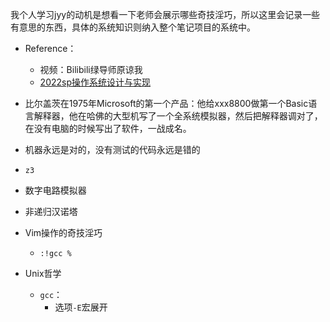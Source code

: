 我个人学习jyy的动机是想看一下老师会展示哪些奇技淫巧，所以这里会记录一些有意思的东西，具体的系统知识则纳入整个笔记项目的系统中。

+ Reference：
	+ 视频：Bilibili绿导师原谅我
	+ [2022sp操作系统设计与实现](https://jyywiki.cn/OS/2022/index.html)

+ 比尔盖茨在1975年Microsoft的第一个产品：他给xxx8800做第一个Basic语言解释器，他在哈佛的大型机写了一个全系统模拟器，然后把解释器调对了，在没有电脑的时候写出了软件，一战成名。
+ 机器永远是对的，没有测试的代码永远是错的
+ `z3`

+ 数字电路模拟器
+ 非递归汉诺塔

+ Vim操作的奇技淫巧
	+ `:!gcc %`

+ Unix哲学
	+ `gcc`：
		+ 选项`-E`宏展开

